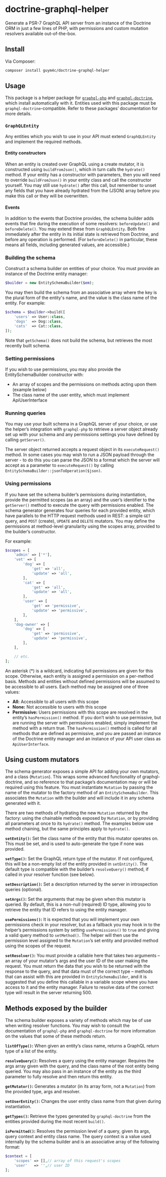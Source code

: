 # doctrine-graphql-helper

Generate a PSR-7 GraphQL API server from an instance of the Doctrine ORM in just a few lines of PHP, with permissions and custom mutation resolvers available out-of-the-box.

## Install
Via Composer:
```bash
composer install guym4c/doctrine-graphql-helper
```

## Usage
This package is a helper package for [`graphql-php`](https://github.com/webonyx/graphql-php) and [`graphql-doctrine`](https://github.com/ecodev/graphql-doctrine), which install automatically with it. Entities used with this package must be `graphql-doctrine`-compatible. Refer to these packages’ documentation for more details.

### `GraphQLEntity`
Any entities which you wish to use in your API must extend `GraphQLEntity` and implement the required methods.

#### Entity constructors
When an entity is created over GraphQL using a create mutator, it is constructed using `buildFromJson()`, which in turn calls the `hydrate()` method. If your entity has a constructor with parameters, then you will need to override `buildFromJson()` in your entity class and call the constructor yourself. You may still use `hydrate()` after this call, but remember to unset any fields that you have already hydrated from the (JSON) array before you make this call or they will be overwritten.

#### Events
In addition to the events that Doctrine provides, the schema builder adds events that fire during the execution of some resolvers: `beforeUpdate()` and `beforeDelete()`. You may extend these from `GraphQLEntity`. Both fire immediately after the entity in its initial state is retrieved from Doctrine, and before any operation is performed. (For `beforeDelete()` in particular, these means all fields, including generated values, are accessible.)

### Building the schema
Construct a schema builder on entities of your choice. You must provide an instance of the Doctrine entity manager:
```php
$builder = new EntitySchemaBuilder($em);
```

You may then build the schema from an associative array where the key is the plural form of the entity's name, and the value is the class name of the entity. For example:
```php
$schema = $builder->build([
    'users' => User::class,
    'dogs'  => Dog::class,
    'cats'  => Cat::class,
]);
```

Note that `getSchema()` does not build the schema, but retrieves the most recently built schema.

### Setting permissions
If you wish to use permissions, you may also provide the EntitySchemaBuilder constructor with:

* An array of scopes and the permissions on methods acting upon them (example below)
* The class name of the user entity, which must implement ApiUserInterface

### Running queries
You may use your built schema in a GraphQL server of your choice, or use the helper’s integration with `graphql-php` to retrieve a server object already set up with your schema and any permissions settings you have defined by calling `getServer()`.

The server object returned accepts a request object in its `executeRequest()` method. In some cases you may wish to run a JSON payload through the server - to do this you can parse the JSON to a format which the server will accept as a parameter to `executeRequest()` by calling `EntitySchemaBuilder::jsonToOperation($json)`.

### Using permissions
If you have set the schema builder’s permissions during instantiation, provide the permitted scopes (as an array) and the user’s identifier to the `getServer()` method to execute the query with permissions enabled.
The schema generator generates four queries for each provided entity, which have parallels to the HTTP request methods used in REST: a simple `GET` query, and `POST` (create), `UPDATE` and `DELETE` mutators. You may define the permissions at method-level granularity using the scopes array, provided to the builder’s constructor.

For example:

```php
$scopes = [
    'admin' => ['*'],
    'vet' => [
        'dog' => [
            'get' => 'all',
            'update' => 'all',
        ],
        'cat' => [
            'get' => 'all',
            'update' => 'all',
        ],
        'user' => [
            'get' => 'permissive',
            'update' => 'permissive',
        ],
    ],
    'dog-owner' => [
        'dog' => [
            'get' => 'permissive',
            'update' => 'permissive',
        ],
    ],

    // etc.
];
```

An asterisk (\*) is a wildcard, indicating full permissions are given for this scope. Otherwise, each entity is assigned a permission on a per-method basis. Methods and entities without defined permissions will be assumed to be accessible to all users. Each method may be assigned one of three values:

* **All:** Accessible to all users with this scope
* **None:** Not accessible to users with this scope
* **Permissive:**	Users permissions with this scope are resolved in the entity’s `hasPermission()` method. If you don’t wish to use permissive, but are running the server with permissions enabled, simply implement the method with a return true. 
The `hasPermission()` method is called for all methods that are defined as permissive, and you are passed an instance of the Doctrine entity manager and an instance of your API user class as `ApiUserInterface`.

## Using custom mutators
The schema generator exposes a simple API for adding your own mutators, and a class (`Mutation`). This wraps some advanced functionality of graphql-doctrine, and so reference to that package’s documentation may or will be required using this feature.
You must instantiate `Mutation` by passing the name of the mutator to the factory method of an `EntitySchemaBuilder`. This associates the `Mutation` with the builder and will include it in any schema generated with it. 

There are two methods of hydrating the new `Mutation` returned by the factory: using the chainable methods exposed by `Mutation`, or by providing all parameters at once to its `hydrate()` method. The examples below use method chaining, but the same principles apply to `hydrate()`.

**`setEntity()`:** Set the class name of the entity that this mutator operates on. This must be set, and is used to auto-generate the type if none was provided.

**`setType()`:** Set the GraphQL return type of the mutator. If not configured, this will be a non-empty list of the entity provided in `setEntity()`. The default type is compatible with the builder’s `resolveQuery()` method, if called in your resolver function (see below).

**`setDescription()`:**	Set a description returned by the server in introspection queries (optional).

**`setArgs()`:**	Set the arguments that may be given when this mutator is queried. By default, this is a non-null (required) ID type, allowing you to retrieve the entity that ID refers to using the entity manager.

**`usePermissions()`:**	It is expected that you will implement your own permissions check in your resolver, but as a fallback you may hook in to the helper’s permissions system by setting `usePermissions()` to `true` and giving a valid query method to `setMethod()`. The helper will then use the permission level assigned to the `Mutation`’s set entity and provided method using the scopes of the request. 

**`setResolver()`:**	You must provide a callable here that takes two arguments – an array of your mutator’s args and the user ID of the user making the request. You must return the data that you wish to be returned with the response to the query, and that data must of the correct type – methods that can assist with this are provided in `EntitySchemaBuilder`, and it is suggested that you define this callable in a variable scope where you have access to it and the entity manager. Failure to resolve data of the correct type will result in the server returning 500.

## Methods exposed by the builder
The schema builder exposes a variety of methods which may be of use when writing resolver functions. You may wish to consult the documentation of `graphql-php` and `graphql-doctrine` for more information on the values that some of these methods return.

**`listOfType()`:** When given an entity’s class name, returns a GraphQL return type of a list of the entity.

**`resolveQuery()`:** Resolves a query using the entity manager. Requires the args array given with the query, and the class name of the root entity being queried. You may also pass in an instance of the entity as the third parameter to fully resolve and then return this entity.

**`getMutator()`:**	Generates a mutator (in its array form, not a `Mutation`) from the provided type, args and resolver.  

**`setUserEntity()`:** Changes the user entity class name from that given during instantiation.

**`getTypes()`:** Retrieve the types generated by `graphql-doctrine` from the entities provided during the most recent `build()`. 

**`isPermitted()`:** Resolves the permission level of a query, given its args, query context and entity class name. The query context is a value used internally by the schema builder and is an associative array of the following format: 

```php
$context = [
    'scopes' => [],// array of this request's scopes
    'user'   => '',// user ID
];
```



